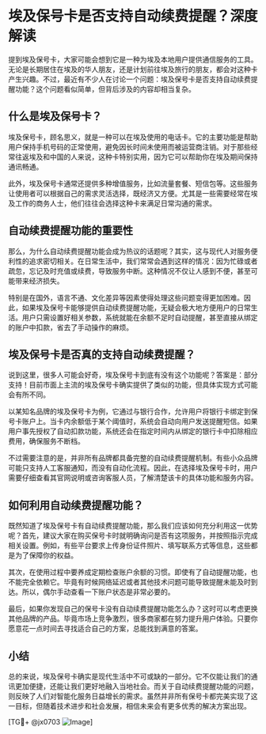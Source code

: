 # 埃及保号卡是否支持自动续费提醒？深度解读

提到埃及保号卡，大家可能会想到它是一种为埃及本地用户提供通信服务的工具。无论是长期居住在埃及的华人朋友，还是计划前往埃及旅行的朋友，都会对这种卡产生兴趣。不过，最近有不少人在讨论一个问题：埃及保号卡是否支持自动续费提醒功能？这个问题看似简单，但背后涉及的内容却相当复杂。

## 什么是埃及保号卡？

埃及保号卡，顾名思义，就是一种可以在埃及使用的电话卡。它的主要功能是帮助用户保持手机号码的正常使用，避免因长时间未使用而被运营商注销。对于那些经常往返埃及和中国的人来说，这种卡特别实用，因为它可以帮助你在埃及期间保持通讯畅通。

此外，埃及保号卡通常还提供多种增值服务，比如流量套餐、短信包等。这些服务让使用者可以根据自己的需求灵活选择，既经济又方便。尤其是一些需要经常在埃及工作的商务人士，他们往往会选择这种卡来满足日常沟通的需求。

## 自动续费提醒功能的重要性

那么，为什么自动续费提醒功能会成为热议的话题呢？其实，这与现代人对服务便利性的追求密切相关。在日常生活中，我们常常会遇到这样的情况：因为忙碌或者疏忽，忘记及时充值或续费，导致服务中断。这种情况不仅让人感到不便，甚至可能带来经济损失。

特别是在国外，语言不通、文化差异等因素使得处理这些问题变得更加困难。因此，如果埃及保号卡能够提供自动续费提醒功能，无疑会极大地方便用户的日常生活。用户只需设置好相关参数，系统就能在余额不足时自动提醒，甚至直接从绑定的账户中扣款，省去了手动操作的麻烦。

## 埃及保号卡是否真的支持自动续费提醒？

说到这里，很多人可能会好奇，埃及保号卡到底有没有这个功能呢？答案是：部分支持！目前市面上主流的埃及保号卡确实提供了类似的功能，但具体实现方式可能会有所不同。

以某知名品牌的埃及保号卡为例，它通过与银行合作，允许用户将银行卡绑定到保号卡账户上。当卡内余额低于某个阈值时，系统会自动向用户发送提醒短信。如果用户事先授权了自动扣款功能，系统还会在指定时间内从绑定的银行卡中扣除相应费用，确保服务不断档。

不过需要注意的是，并非所有品牌都具备完整的自动续费提醒机制。有些小众品牌可能只支持人工客服通知，而没有自动化流程。因此，在选择埃及保号卡时，用户需要仔细查看其官网说明或咨询客服人员，了解清楚该卡的具体功能和服务内容。

## 如何利用自动续费提醒功能？

既然知道了埃及保号卡有自动续费提醒功能，那么我们应该如何充分利用这一优势呢？首先，建议大家在购买保号卡时就明确询问是否有这项服务，并按照指示完成相关设置。例如，有些平台要求上传身份证件照片、填写联系方式等信息，这些都是为了保障你的权益。

其次，在使用过程中要养成定期检查账户余额的习惯。即使有了自动提醒功能，也不能完全依赖它。毕竟有时候网络延迟或者其他技术问题可能导致提醒未能及时到达。所以，偶尔手动查看一下账户状态是非常必要的。

最后，如果你发现自己的保号卡没有自动续费提醒功能怎么办？这时可以考虑更换其他品牌的产品。毕竟市场上竞争激烈，很多商家都在努力提升用户体验。只要你愿意花一点时间去寻找适合自己的方案，总能找到满意的答案。

## 小结

总的来说，埃及保号卡确实是现代生活中不可或缺的一部分。它不仅能让我们的通讯更加便捷，还能让我们更好地融入当地社会。而关于自动续费提醒功能的问题，则反映了人们对智能化服务日益增长的需求。虽然并非所有保号卡都完美实现了这一目标，但随着技术进步和社会发展，相信未来会有更多优秀的解决方案出现。

[TG💪+ @jx0703 ![Image](https://github.com/user-attachments/assets/dbca1d08-cadb-493c-b0ec-ad6f7a83f270)]